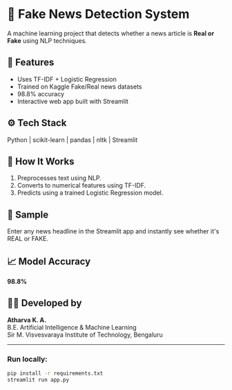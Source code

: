 # 📰 Fake News Detection System

A machine learning project that detects whether a news article is **Real or Fake** using NLP techniques.

## 🚀 Features
- Uses TF-IDF + Logistic Regression
- Trained on Kaggle Fake/Real news datasets
- 98.8% accuracy
- Interactive web app built with Streamlit

## ⚙️ Tech Stack
Python | scikit-learn | pandas | nltk | Streamlit

## 🧠 How It Works
1. Preprocesses text using NLP.
2. Converts to numerical features using TF-IDF.
3. Predicts using a trained Logistic Regression model.

## 🧾 Sample
Enter any news headline in the Streamlit app and instantly see whether it's REAL or FAKE.

## 📈 Model Accuracy
**98.8%**

## 🧑‍💻 Developed by
**Atharva K. A.**  
B.E. Artificial Intelligence & Machine Learning  
Sir M. Visvesvaraya Institute of Technology, Bengaluru

---

### Run locally:
```bash
pip install -r requirements.txt
streamlit run app.py
